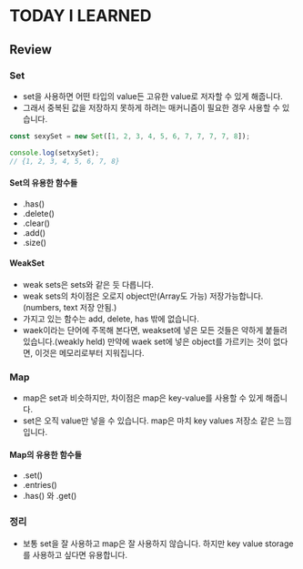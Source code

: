 # TODAY I LEARNED

## Review

### Set

- set을 사용하면 어떤 타입의 value든 고유한 value로 저자할 수 있게 해줍니다.
- 그래서 중복된 값을 저장하지 못하게 하려는 매커니즘이 필요한 경우 사용할 수 있습니다.

```javascript
const sexySet = new Set([1, 2, 3, 4, 5, 6, 7, 7, 7, 7, 8]);

console.log(setxySet);
// {1, 2, 3, 4, 5, 6, 7, 8}
```

#### Set의 유용한 함수들

- .has()
- .delete()
- .clear()
- .add()
- .size()

#### WeakSet

- weak sets은 sets와 같은 듯 다릅니다.
- weak sets의 차이점은 오로지 object만(Array도 가능) 저장가능합니다. (numbers, text 저장 안됨.)
- 가지고 있는 함수는 add, delete, has 밖에 없습니다.
- waek이라는 단어에 주목해 본다면, weakset에 넣은 모든 것들은 약하게 붙들려 있습니다.(weakly held) 만약에 waek set에 넣은 object를 가르키는 것이 없다면, 이것은 메모리로부터 지워집니다.

### Map

- map은 set과 비슷하지만, 차이점은 map은 key-value를 사용할 수 있게 해줍니다.
- set은 오직 value만 넣을 수 있습니다. map은 마치 key values 저장소 같은 느낌입니다.

#### Map의 유용한 함수들

- .set()
- .entries()
- .has() 와 .get()

### 정리

- 보통 set을 잘 사용하고 map은 잘 사용하지 않습니다. 하지만 key value storage를 사용하고 싶다면 유용합니다.


